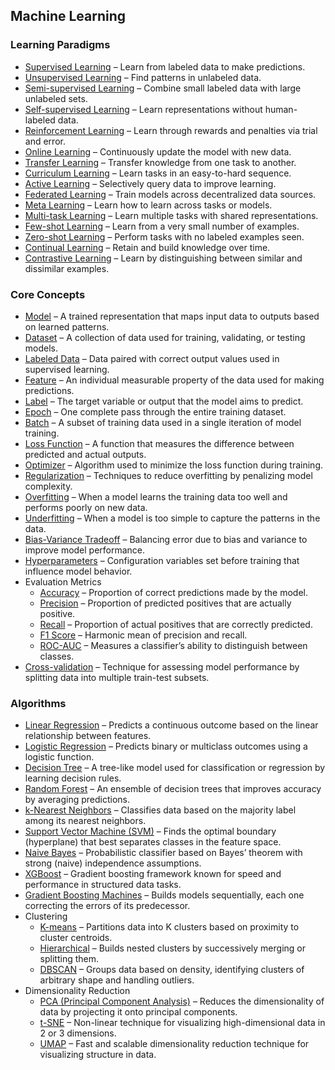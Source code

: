## Machine Learning

### Learning Paradigms
- <a href="https://www.ibm.com/think/topics/supervised-learning" target="_blank">Supervised Learning</a> – Learn from labeled data to make predictions.  
- <a href="https://www.ibm.com/think/topics/unsupervised-learning" target="_blank">Unsupervised Learning</a> – Find patterns in unlabeled data.  
- <a href="https://en.wikipedia.org/wiki/Semi-supervised_learning" target="_blank">Semi-supervised Learning</a> – Combine small labeled data with large unlabeled sets.  
- <a href="https://www.ibm.com/think/topics/self-supervised-learning" target="_blank">Self-supervised Learning</a> – Learn representations without human-labeled data.  
- <a href="https://en.wikipedia.org/wiki/Reinforcement_learning" target="_blank">Reinforcement Learning</a> – Learn through rewards and penalties via trial and error.  
- <a href="https://en.wikipedia.org/wiki/Online_machine_learning" target="_blank">Online Learning</a> – Continuously update the model with new data.  
- <a href="https://en.wikipedia.org/wiki/Transfer_learning" target="_blank">Transfer Learning</a> – Transfer knowledge from one task to another.  
- <a href="https://en.wikipedia.org/wiki/Curriculum_learning" target="_blank">Curriculum Learning</a> – Learn tasks in an easy-to-hard sequence.  
- <a href="https://en.wikipedia.org/wiki/Active_learning_%28machine_learning%29" target="_blank">Active Learning</a> – Selectively query data to improve learning.  
- <a href="https://research.ibm.com/blog/what-is-federated-learning" target="_blank">Federated Learning</a> – Train models across decentralized data sources.  
- <a href="https://www.ibm.com/think/topics/meta-learning" target="_blank">Meta Learning</a> – Learn how to learn across tasks or models.  
- <a href="https://en.wikipedia.org/wiki/Multi-task_learning" target="_blank">Multi-task Learning</a> – Learn multiple tasks with shared representations.  
- <a href="https://en.wikipedia.org/wiki/Few-shot_learning" target="_blank">Few-shot Learning</a> – Learn from a very small number of examples.  
- <a href="https://en.wikipedia.org/wiki/Zero-shot_learning" target="_blank">Zero-shot Learning</a> – Perform tasks with no labeled examples seen.  
- <a href="https://en.wikipedia.org/wiki/Continual_learning" target="_blank">Continual Learning</a> – Retain and build knowledge over time.  
- <a href="https://huggingface.co/learn/nlp-course/chapter5/5?fw=pt" target="_blank">Contrastive Learning</a> – Learn by distinguishing between similar and dissimilar examples.  

### Core Concepts
- <a href="https://learn.microsoft.com/en-us/azure/machine-learning/concept-azure-machine-learning-architecture#models" target="_blank">Model</a> – A trained representation that maps input data to outputs based on learned patterns.
- <a href="https://learn.microsoft.com/en-us/azure/machine-learning/concept-data" target="_blank">Dataset</a> – A collection of data used for training, validating, or testing models.
- <a href="https://en.wikipedia.org/wiki/Training,_validation,_and_test_data" target="_blank">Labeled Data</a> – Data paired with correct output values used in supervised learning.
- <a href="https://en.wikipedia.org/wiki/Feature_(machine_learning)" target="_blank">Feature</a> – An individual measurable property of the data used for making predictions.
- <a href="https://learn.microsoft.com/en-us/azure/machine-learning/concept-azure-machine-learning-architecture#data-labels" target="_blank">Label</a> – The target variable or output that the model aims to predict.
- <a href="https://www.ibm.com/cloud/learn/epoch-machine-learning" target="_blank">Epoch</a> – One complete pass through the entire training dataset.
- <a href="https://en.wikipedia.org/wiki/Batch_normalization" target="_blank">Batch</a> – A subset of training data used in a single iteration of model training.
- <a href="https://en.wikipedia.org/wiki/Loss_function" target="_blank">Loss Function</a> – A function that measures the difference between predicted and actual outputs.
- <a href="https://en.wikipedia.org/wiki/Stochastic_gradient_descent" target="_blank">Optimizer</a> – Algorithm used to minimize the loss function during training.
- <a href="https://en.wikipedia.org/wiki/Regularization_(mathematics)" target="_blank">Regularization</a> – Techniques to reduce overfitting by penalizing model complexity.
- <a href="https://en.wikipedia.org/wiki/Overfitting" target="_blank">Overfitting</a> – When a model learns the training data too well and performs poorly on new data.
- <a href="https://en.wikipedia.org/wiki/Underfitting" target="_blank">Underfitting</a> – When a model is too simple to capture the patterns in the data.
- <a href="https://en.wikipedia.org/wiki/Bias–variance_tradeoff" target="_blank">Bias-Variance Tradeoff</a> – Balancing error due to bias and variance to improve model performance.
- <a href="https://en.wikipedia.org/wiki/Hyperparameter_optimization" target="_blank">Hyperparameters</a> – Configuration variables set before training that influence model behavior.
- Evaluation Metrics
  - <a href="https://scikit-learn.org/stable/modules/generated/sklearn.metrics.accuracy_score.html" target="_blank">Accuracy</a> – Proportion of correct predictions made by the model.
  - <a href="https://scikit-learn.org/stable/modules/generated/sklearn.metrics.precision_score.html" target="_blank">Precision</a> – Proportion of predicted positives that are actually positive.
  - <a href="https://scikit-learn.org/stable/modules/generated/sklearn.metrics.recall_score.html" target="_blank">Recall</a> – Proportion of actual positives that are correctly predicted.
  - <a href="https://scikit-learn.org/stable/modules/generated/sklearn.metrics.f1_score.html" target="_blank">F1 Score</a> – Harmonic mean of precision and recall.
  - <a href="https://scikit-learn.org/stable/modules/generated/sklearn.metrics.roc_auc_score.html" target="_blank">ROC-AUC</a> – Measures a classifier’s ability to distinguish between classes.
- <a href="https://scikit-learn.org/stable/modules/cross_validation.html" target="_blank">Cross-validation</a> – Technique for assessing model performance by splitting data into multiple train-test subsets.

### Algorithms
- <a href="https://scikit-learn.org/stable/modules/linear_model.html#linear-regression" target="_blank">Linear Regression</a> – Predicts a continuous outcome based on the linear relationship between features.
- <a href="https://scikit-learn.org/stable/modules/linear_model.html#logistic-regression" target="_blank">Logistic Regression</a> – Predicts binary or multiclass outcomes using a logistic function.
- <a href="https://scikit-learn.org/stable/modules/tree.html#classification" target="_blank">Decision Tree</a> – A tree-like model used for classification or regression by learning decision rules.
- <a href="https://scikit-learn.org/stable/modules/ensemble.html#random-forests" target="_blank">Random Forest</a> – An ensemble of decision trees that improves accuracy by averaging predictions.
- <a href="https://scikit-learn.org/stable/modules/neighbors.html#classification" target="_blank">k-Nearest Neighbors</a> – Classifies data based on the majority label among its nearest neighbors.
- <a href="https://scikit-learn.org/stable/modules/svm.html" target="_blank">Support Vector Machine (SVM)</a> – Finds the optimal boundary (hyperplane) that best separates classes in the feature space.
- <a href="https://scikit-learn.org/stable/modules/naive_bayes.html" target="_blank">Naive Bayes</a> – Probabilistic classifier based on Bayes’ theorem with strong (naive) independence assumptions.
- <a href="https://xgboost.readthedocs.io/en/stable/" target="_blank">XGBoost</a> – Gradient boosting framework known for speed and performance in structured data tasks.
- <a href="https://scikit-learn.org/stable/modules/ensemble.html#gradient-boosting" target="_blank">Gradient Boosting Machines</a> – Builds models sequentially, each one correcting the errors of its predecessor.
- Clustering
  - <a href="https://scikit-learn.org/stable/modules/clustering.html#k-means" target="_blank">K-means</a> – Partitions data into K clusters based on proximity to cluster centroids.
  - <a href="https://scikit-learn.org/stable/modules/clustering.html#hierarchical-clustering" target="_blank">Hierarchical</a> – Builds nested clusters by successively merging or splitting them.
  - <a href="https://scikit-learn.org/stable/modules/clustering.html#dbscan" target="_blank">DBSCAN</a> – Groups data based on density, identifying clusters of arbitrary shape and handling outliers.
- Dimensionality Reduction
  - <a href="https://scikit-learn.org/stable/modules/decomposition.html#pca" target="_blank">PCA (Principal Component Analysis)</a> – Reduces the dimensionality of data by projecting it onto principal components.
  - <a href="https://scikit-learn.org/stable/modules/manifold.html#t-sne" target="_blank">t-SNE</a> – Non-linear technique for visualizing high-dimensional data in 2 or 3 dimensions.
  - <a href="https://umap-learn.readthedocs.io/en/latest/" target="_blank">UMAP</a> – Fast and scalable dimensionality reduction technique for visualizing structure in data.